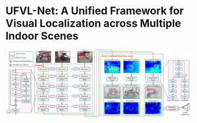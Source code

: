 # UFVL-Net: A Unified Framework for Visual Localization across Multiple Indoor Scenes

![overall](https://github.com/mooncake199809/UFVL-Net/blob/main/assets/overall.png)